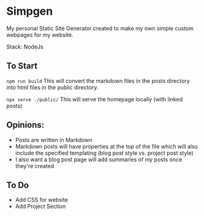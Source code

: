 # Simpgen

My personal Static Site Generator created to make my own simple custom
webpages for my website.

Stack: NodeJs 

## To Start
``` npm run build ```
This will convert the markdown files in the posts directory into html files in the public directory. 

```npx serve ./public/```
This will serve the homepage locally (with linked posts)

Opinions:
---
* Posts are written in Markdown
* Markdown posts will have properties at the top of the file which will also include the specified templating (blog post style vs. project post style)
* I also want a blog post page will add summaries of my posts once they're created 
 
To Do
--- 
 * Add CSS for website
 * Add Project Section
